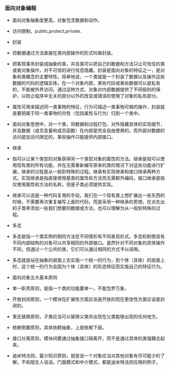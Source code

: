 ### 面向对象编程

- 面向对象抽象度更高，对象包含数据和动作。

- 访问限制，public,protect,private.

- 封装

+ 将数据通过方法直接在类内部操作的形式叫做封装。

+ 把客观事务封装成抽象的类，并且类可以把自己的数据和方法只让可信任的类或者对象操作，对不可信的进行信息隐藏。封装是面向对象的特征之一，是对象和类概念的主要特性。简单地说，一个类就是一个封装了数据以及操作这些数据的代码的逻辑实体。在一个对象内部，某些代码或某些数据可以是私有的，不能被外界访问。通过这种方式，对象对内部数据提供了不同级别的保护，以防止程序中无关的部分以外的改变或错误的使用了对象的私有部分。

+ 属性可用来描述同一类事物的特征，行为可描述一类事物可做的操作，封装就是要把属于同一类事物的共性（包括属性与行为）归到一个类中。

+ 面向对象思想中，对一个类，将数据和过程打包，对外隐藏具体的实现细节，并且数据（成员变量和成员函数）在内部是完全自由使用的，而外部对数据的访问是加访问限定的，某些操作只能提供内部接口。

- 继承

+ 指可以让某个类型的对象获得另一个类型对象的属性的方法。继承是指可以使用现有类的所有功能，并在无需重新编写原来的类的情况下对这些功能进行扩展。继承的过程是从一般到特殊的过程。继承有实现继承和接口继承两种方式。实现继承是指直接使用基类的属性和方法而无需额外编码，接口继承是指仅使用属性和方法的名称，但是子类必须提供实现。

+ 继承可以说是一种代码复用的手段，我们在一个现有类上想扩展出一些东西的时候，不需要再次重复编写上面的代码，而是采用一种继承的思想。在派生出的子类李添加一些我们想要的数据或方法，也可以理解为从一般到特殊的过程。

- 多态

+ 多态是指一个类实例的相同方法在不同情形有不同表现形式。多态机制使具有不同内部结构的对象可以共享相同的外部接口。虽然针对不同对象的具体操作不同，但通过一个公共的类，它们可以通过相同的方式予以调用。

+ 多态就是站在抽象的层面上去实施一个统一的行为，到个体（具体）的层面上时，这个统一的行为会因为个体（具体）的形态特征而实施自己的特征行为。

- 面向对象五大基本原则

+ 单一职责原则，是指一个类的功能要单一，不能包罗万象。

+ 开放封闭原则，一个模块在扩展性方面应该是开放的而在更改性方面应该是封闭的。

+ 里氏替换原则，子类应当可以替换父类并出现在父类能够出现的任何地方。

+ 依赖倒置原则，具体依赖抽象，上层依赖下层。

+ 接口分离原则，模块间要通过抽象接口隔离开，而不是通过具体的类强耦合起来。

+ 迪米特法则，最少知识原则，就是说一个对象应当对其他对象有尽可能少的了解，不和陌生人说话。门面模式和中介模式，都是迪米特法则应用的例子。

